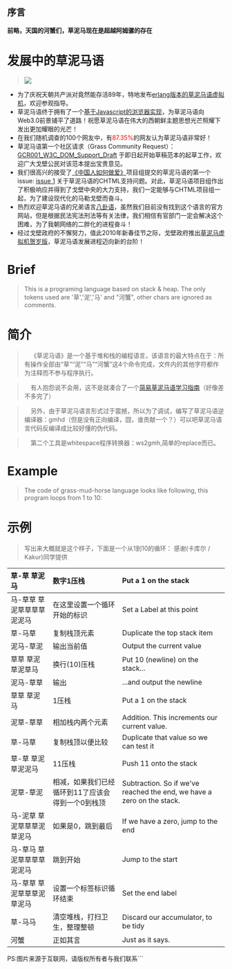 ## 序言 ##
**前略，天国的河蟹们，草泥马现在是超越阿姆骡的存在**
# 发展中的草泥马语 #
> <a href='http://code.google.com/p/grass-mud-horse/wiki/A_Brife_To_GrassMudHorse_Language'><img src='http://static.icybear.net/2010/07/gmh.jpg'></img></a>
  * 为了庆祝天朝共产派对竟然能存活89年，特地发布[erlang版本的草泥马语虚拟机](http://code.google.com/p/grass-mud-horse/wiki/erlang_port)，欢迎参观指导。
  * 草泥马语终于拥有了一个[基于Javascript的浏览器实现](http://github.com/dexteryy/GrassMudMonkey)，为草泥马语向Web3.0前景铺平了道路！祝愿草泥马语在伟大的西朝鲜主题思想光芒照耀下发出更加耀眼的光芒！
  * 在我们随机调查的100个网友中，有<font color='red'>87.35%</font>的网友认为草泥马语非常好！
  * 草泥马语第一个社区请求（Grass Community Request）：[GCR001\_W3C\_DOM\_Support\_Draft](GCR001_W3C_DOM_Support_Draft.md) 于即日起开始草稿范本的起草工作，欢迎广大戈壁公民对该范本提出宝贵意见。
  * 我们很高兴的接受了[《中国人如何做爱》](http://code.google.com/p/chtml/)项目组提交的草泥马语的第一个issue: [issue 1](https://code.google.com/p/grass-mud-horse/issues/detail?id=1) 关于草泥马语的CHTML支持问题。对此，草泥马语项目组作出了积极响应并得到了戈壁中央的大力支持，我们一定能够与CHTML项目组一起，为了建设现代化的马勒戈壁而奋斗。
  * 热烈欢迎草泥马语的兄弟语言[八卦语](http://code.google.com/p/grass-mud-horse/issues/detail?id=1#c8)，虽然我们目前没有找到这个语言的官方网站，但是根据民法宪法刑法等有关法律，我们相信有官部门一定会解决这个困难，为了我朝网络的二胖化的进程奋斗！
  * 经过戈壁政府的不懈努力，值此2010年新春佳节之际，戈壁政府推出[草泥马虚拟机贺岁版](http://code.google.com/p/grass-mud-horse/wiki/GMHVMhesuiban)，草泥马语发展进程迈向新的台阶！
# Brief #
> This is a programing language based on stack & heap. The only tokens used are '草','泥','马' and "河蟹", other chars are ignored as comments.

# 简介 #
> `  `《草泥马语》是一个基于堆和栈的编程语言，该语言的最大特点在于：所有操作全部由“草”“泥”“马”“河蟹”这4个命令完成，文件内的其他字符都作为注释而不参与程序执行。

> `  `有人抱怨说不会用，这不是就凑合了一个[简易草泥马语学习指南](A_Brife_To_GrassMudHorse_Language.md)（好像差不多完了）

> `  `另外，由于草泥马语言形式过于震撼，所以为了调试，编写了草泥马语逆编译器：gmhd（但是没有正向编译，囧，谁贡献一个？）可以吧草泥马语言代码反编译成比较好懂的伪代码。

> `  `第二个工具是whitespace程序转换器：ws2gmh,简单的replace而已。

# Example #
> The code of grass-mud-horse language looks like following, this program loops from 1 to 10:
# 示例 #
> 写出来大概就是这个样子，下面是一个从1到10的循环：
> 感谢(卡库尔 / Kakur)同学提供

|草-草  草泥马|数字1压栈|Put a 1 on the stack|
|:-------|:----|:-------------------|
|马-草草 草泥草草草草泥泥马|在这里设置一个循环开始的标识|Set a Label at this point|
|草-马草    |复制栈顶元素|Duplicate the top stack item|
|泥马-草泥   |输出当前值|Output the current value|
|草草 草泥草泥草马|换行(10)压栈|Put 10 (newline) on the stack...|
|泥马-草草   |输出   |...and output the newline|
|草草 草泥马  |1压栈  |Put a 1 on the stack|
|泥草-草草   |相加栈内两个元素|Addition. This increments our current value.|
|草-马草    |复制栈顶以便比较|Duplicate that value so we can test it|
|草-草 草泥草泥泥马|11压栈 |Push 11 onto the stack|
|泥草-草泥   |相减，如果我们已经循环到11了应该会得到一个0到栈顶|Subtraction. So if we've reached the end, we have a zero on the stack.|
|马-泥草 草泥草草草泥草泥马|如果是0，跳到最后|If we have a zero, jump to the end|
|马-草马 草泥草草草草泥泥马|跳到开始 |Jump to the start   |
|马-草草 草泥草草草泥草泥马|设置一个标签标识循环结束|Set the end label   |
|草-马马    |清空堆栈，打扫卫生，整理整顿|Discard our accumulator, to be tidy|
|河蟹      |正如其言 |Just as it says.    |}}}

PS:<Learning>图片来源于互联网，请版权所有者与我们联系```